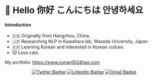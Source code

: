 # 🤗 Hello 你好 こんにちは 안녕하세요


#### Introduction
- 🇨🇳 Originally from Hangzhou, China.
- 🇯🇵 Researching NLP in Kawahara lab, Waseda University, Japan.
- 🇰🇷 Learning Korean and interested in Korean culture.
- 🐱 Love cats.

My portfolio: https://www.conan1024hao.com

<div align=center>

[![Twitter Badge](https://img.shields.io/badge/twitter-1DA1F2?style=flat&logo=twitter&logoColor=white&link=https://twitter.com/810396815)](https://twitter.com/810396815)
[![Linkedin Badge](https://img.shields.io/badge/LinkedIn-blue?style=flat&logo=linkedin&logoColor=white&link=https://www.linkedin.com/in/hao-wang-6121771a7/)](https://www.linkedin.com/in/hao-wang-6121771a7/)
[![Gmail Badge](https://img.shields.io/badge/Gmail-d14836?style=flat&logo=Gmail&logoColor=white&link=mailto:conan1024hao@gmail.com)](mailto:conan1024hao@gmail.com)
<div>
